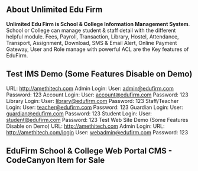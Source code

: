 ## About Unlimited Edu Firm
**Unlimited Edu Firm is School & College Information Management System**. School or College can manage student & staff detail with the different helpful module.
Fees, Payroll, Transaction, Library, Hostel, Attendance, Transport, Assignment, Download, SMS & Email Alert, Online Payment Gateway, User and Role manage with powerful ACL are the Key features of EduFirm. 

## Test IMS Demo (Some Features Disable on Demo)
URL: http://amethitech.com 
Admin Login:
User: admin@edufirm.com 
Password: 123
Account Login:
User: account@edufirm.com 
Password: 123
Library Login:
User: library@edufirm.com 
Password: 123
Staff/Teacher Login:
User: teacher@edufirm.com 
Password: 123
Guardian Login:
User: guardian@edufirm.com 
Password: 123
Student Login:
User: student@edufirm.com 
Password: 123
Test Web Site Demo (Some Features Disable on Demo)
URL: http://amethitech.com 
Admin Login:
URL: http://amethitech.com/login 
User: webadmin@edufirm.com 
Password: 123

## EduFirm School & College Web Portal CMS - CodeCanyon Item for Sale
